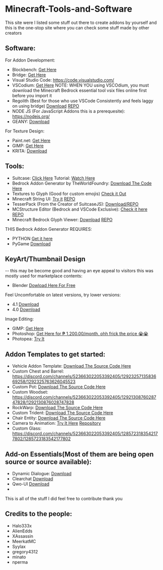 # Minecraft-Tools-and-Software
This site were I listed some stuff out there to create addons by yourself and this is the one-stop site where you can check some stuff made by other creators


## Software:

For Addon Development:
- Blockbench: [Get Here](https://blockbench.net/)
- Bridge: [Get Here](https://https://bridge-core.app/)
- Visual Studio Code: https://code.visualstudio.com/
- VSCodium: [Get Here](https://vscodium.com/)
NOTE: WHEN YOU using VSCOdium, you must download the Minecraft Bedrock essential tool vsix files online first before you import it 
- Regolith (Best for those who use VSCode Consistently and feels laggy on using bridge) [Download](https://regolith-docs.readthedocs.io/en/latest/) [REPO](https://github.com/Bedrock-OSS/regolith)
- NODE JS (For JavaScript Addons this is a prerequesite): https://nodejs.org/
- GEANY: [Download](https://www.geany.org/)

For Texture Design:
- Paint.net: [Get Here](https://getpaint.net/)
- GIMP: [Get Here](https://www.gimp.org/)
- KRITA: [Download](https://krita.org/en/)


## Tools:
- Suitcase: [Click Here](https://github.com/TBroz15/SuitcaseJS) Tutorial: [Watch Here](https://www.youtube.com/watch?v=Kaec1YmYWrk)
- Bedrock Addon Generator by TheWorldFoundry: [Download The Code Here](https://github.com/abrightmoore/Bedrock-AddOn-Generator)
- Textures to Glyph (Good for custom emojis) [Check it Out](https://minato.beyondbedrock.org/web-apps/textures-to-glyph)
- Minecraft String UI: [Try it](https://gregory4312.github.io/Minecraft-String-Formatter/) [REPO](https://github.com/gregory4312/Minecraft-String-Formatter)
- TesserPack (From the Creator of SuitcaseJS): [Download/REPO](https://github.com/TBroz15/TesserPack)
- MCStructure Editor (Bedrock and VSCode Exclusive): [Check it here](https://marketplace.visualstudio.com/items?itemName=jeanmajid.mcstructure-editor) [REPO](https://github.com/jeanmajid/VSCE-mcStructure-editor)
- Minecraft Bedrock Glyph Viewer: [Download](https://marketplace.visualstudio.com/items?itemName=Nicita3.minecraft-bedrock-glyph-viewer) [REPO](https://marketplace.visualstudio.com/items?itemName=Nicita3.minecraft-bedrock-glyph-viewer)

THIS Bedrock Addon Generator REQUIRES:
- PYTHON [Get it here](https://www.python.org/)
- PyGame [Download](https://www.pygame.org/news)

## KeyArt/Thumbnail Design
-- this may be become good and having an eye appeal to visitors this was mostly used for marketplace contents:
- Blender [Dowload Here For Free](https://www.blender.org/)

Feel Uncomfortable on latest versions, try lower versions:
- 4.1 [Download](https://www.blender.org/download/releases/4-1/)
- 4.0 [Download](https://www.blender.org/download/releases/4-0/)

Image Editing:
- GIMP: [Get Here](https://www.gimp.org/)
- Photoshop: [Get Here for ₱ 1,200.00/month, ohh frick the price 😭😭](https://www.adobe.com/ph_en/products/photoshop.html)
- Photopea: [Try It](https://www.photopea.com/)


## Addon Templates to get started:
- Vehicle Addon Template: [Download The Source Code Here](https://github.com/RMPlaysMCYT/Minecraft-Bedrock-Vehicle-Template/)
- Custom Chest and Barrel: https://discord.com/channels/523663022053392405/1292325713583669258/1292325763626045523
- Custom Pot: [Download The Source Code Here](https://github.com/MeerkatMC/mkt-custom-pot)
- Custom Woodset: https://discord.com/channels/523663022053392405/1292130876028747828/1292130876028747828
- RockWarp: [Download The Source Code Here](https://github.com/syylaxx/RockWrap/)
- Custom Trident: [Download The Source Code Here](https://github.com/Alien-Edds/Custom-Trident)
- Chair Entity: [Download The Source Code Here](https://github.com/Assassin1065/Chair-entity-template/tree/main)
- Camera to Animation:  [Try It Here](https://rey-debida.github.io/mcanim-to-cam/) [Repository](https://github.com/rey-debida/mcanim-to-cam?tab=readme-ov-file)
- Custom Glass: https://discord.com/channels/523663022053392405/1285723183542177802/1285723183542177802

## Add-on Essentials(Most of them are being open source or source available):
- Dynamic Dialogue: [Download](https://github.com/nperma/DynamicDialogV2)
- Clearchat [Download](https://github.com/nperma/Clearchat-Addon)
- Qwo-UI [Download](https://github.com/nperma/Qwo-UI)
- 

This is all of the stuff I did feel free to contribute thank you

## Credits to the people:
- Halo333x
- AlienEdds
- XAssassin
- MeerkatMC
- Syylax
- gregory4312
- minato
- nperma
